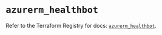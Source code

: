 # `azurerm_healthbot`

Refer to the Terraform Registry for docs: [`azurerm_healthbot`](https://registry.terraform.io/providers/hashicorp/azurerm/3.102.0/docs/resources/healthbot).
